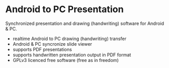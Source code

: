 Android to PC Presentation
==========================

Synchronized presentation and drawing (handwriting) software for Android & PC.

- realtime Android to PC drawing (handwriting) transfer
- Android & PC syncronize slide viewer
- supports PDF presentations
- supports handwritten presentation output in PDF format
- GPLv3 licenced free software (free as in freedom)

